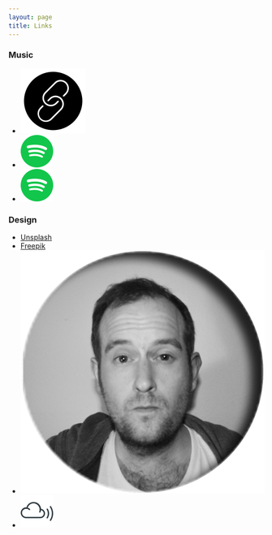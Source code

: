 ```yaml
---
layout: page
title: Links
---
```


### Music

- [![Bio](assets/img/bio.png)](https://linkr.bio/tdfm/)
- [![Soundclouc](assets/img/spot.png)](https://open.spotify.com/playlist/6S1PFxAnGnnZs2fqehUR8e?si=A6M10DDjRHKjNFBAbLEw8Q)
- [![Spotify](assets/img/spot.png)](https://open.spotify.com/playlist/6S1PFxAnGnnZs2fqehUR8e?si=A6M10DDjRHKjNFBAbLEw8Q)

### Design

- [Unsplash](https://unsplash.com/de)
- [Freepik](https://de.freepik.com/)
- [![Bio](/assets/img/jan.png)](https://linkr.bio/tdfm/)
- [![Apple Music](assets/img/sozial.png)](https://linkr.bio/tdfm/)
